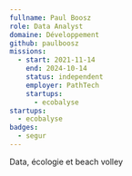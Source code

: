 ```yaml
---
fullname: Paul Boosz
role: Data Analyst
domaine: Développement
github: paulboosz
missions:
  - start: 2021-11-14
    end: 2024-10-14
    status: independent
    employer: PathTech
    startups:
      - ecobalyse
startups:
  - ecobalyse
badges:
  - segur
---
```

Data, écologie et beach volley